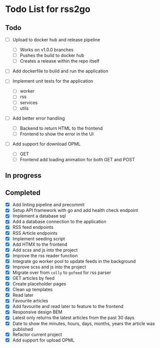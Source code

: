 # Todo List for rss2go

## Todo

* [ ] Upload to docker hub and release pipeline
    - [ ] Works on v1.0.0 branches
    - [ ] Pushes the build to docker hub
    - [ ] Creates a release within the repo itself

* [ ] Add dockerfile to build and run the application

* [ ] Implement unit tests for the application
    - [ ] worker
    - [ ] rss
    - [ ] services
    - [ ] utils

* [ ] Add better error handling
    - [ ] Backend to return HTML to the frontend
    - [ ] Frontend to show the error in the UI

* [ ] Add support for download OPML
    - [ ] GET
    - [ ] Frontend add loading animation for both GET and POST

## In progress

## Completed

* [X] Add linting pipeline and precommit
* [X] Setup API framework with go and add health check endpoint
* [X] Implement a database sql
* [X] Add a database connection to the application
* [X] RSS feed endpoints
* [X] RSS Article endpoints
* [X] Implement seeding script
* [X] Add HTMX to the frontend
* [X] Add scss and js into the project
* [X] Improve the rss reader function
* [X] Integrate go worker pool to update feeds in the background
* [X] Improve scss and js into the project
* [X] Migrate over from `colly` to `gofeed` for rss parser
* [X] GET articles by feed
* [X] Create placeholder pages
* [X] Clean up templates
* [X] Read later
* [X] Favourite articles
* [X] Add favourite and read later to feature to the frontend
* [X] Responsive design BEM
* [X] Latest only returns the latest articles from the past 30 days
* [X] Date to show the minutes, hours, days, months, years the article was published
* [X] Refactor current project
* [X] Add support for upload OPML
